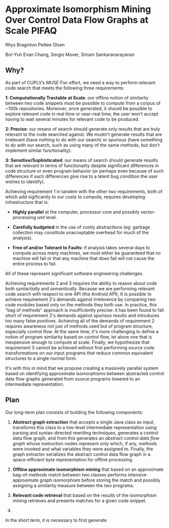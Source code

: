 # Approximate Isomorphism Mining Over Control Data Flow Graphs at Scale PIFAQ

Rhys Braginton Pettee Olsen

Bor-Yuh Evan Chang, Sergio Mover, Sriram Sankaranarayanan

## Why?
 
As part of CUPLV’s MUSE Fixr effort, we need a way to perform relevant code search that meets the following three requirements:

**1: Computationally Tractable at Scale**: our offline notion of similarity between two code snippets must be possible to compute from a corpus of ~100k repositories. Moreover, once generated, it should be possible to explore relevant code in real time or near-real time; the user won’t accept having to wait several minutes for relevant code to be produced.

**2: Precise**: our means of search should generate only results that are truly relevant to the code searched against. We mustn’t generate results that are irrelevant (have nothing to do with our search) or spurious (have something to do with our search, such as using many of the same methods, but don’t implement similar functionality).

**3: Sensitive/Sophisticated**: our means of search should generate results that are relevant in terms of functionality despite significant differences in code structure or even program behavior (or perhaps even because of such differences if such differences give rise to a latent bug condition the user wishes to identify).

Achieving requirement 1 in tandem with the other two requirements, both of which add sigificantly to our costs to compute, requires developing infrastructure that is:

- **Highly parallel** at the computer, processor core and possibly vector-processing unit level.

- **Carefully budgeted** in the use of costly abstractions (eg: garbage collection may constitute unacceptable overhead for much of the analysis).

- **Free of and/or Tolerant to Faults**: if analysis takes several days to compute across many machines, we must either be guaranteed that no machine will fail or that any machine that does fail will not cause the entire process to fail.

All of these represent significant software engineering challenges.

Achieving requirements 2 and 3 requires the ability to reason about code both *syntactially* and *semantically*. Because we are performing relevant code search with respect to one API (the Android API), It is possible to achieve requirement 2's demands against irrelevence by comparing two code modules based only on the methods they both use. In practice, this "bag of methods" approach is insufficiently precise: it has been found to fall short of requirement 2's demands against spurious results and introduces too many false positives. Achieving all of the demands of requirement 2 requires awareness not just of methods used but of program structure, especially control flow. At the same time, it's more challenging to define a notion of program similarity based on control flow, let alone one that is inexpensive enough to compute at scale. Finally, we hypothesize that requirement 3 cannot be achieved without first performing source code transformations on our input programs that reduce common equivalent structures to a single normal form.

It's with this in mind that we propose creating a massively parallel system based on identifying approximate isomorphisms between abstracted control data flow graphs generated from source programs lowered to an intermediate representation.

## Plan

Our long-term plan consists of building the following components:

1. **Abstract graph extraction** that accepts a single Java class as input, transforms this class to a low-level intermediate representation using parsing and syntax-directed rewriting techniques, generates a control data flow graph, and from this generates an *abstract control data flow graph* whose instruction nodes represent only which, if any, methods were invoked and what variables they were assigned to. Finally, the graph extractor serializes the abstract control data flow graph in a space-efficient byte representation for offline processing.

2. **Offline approximate isomorphism mining** that based on an approximate bag-of-methods match between two classes performs intensive approximate graph isomorphism before storing the match and possibly assigning a similarity measure between the two programs.

3. **Relevant code retrieval** that based on the results of the isomorphism mining retrieves and presents matches for a given code snippet.
4. 
In the short term, it is necessary to first generate 
